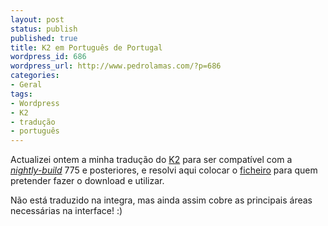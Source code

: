 ```yaml
---
layout: post
status: publish
published: true
title: K2 em Português de Portugal
wordpress_id: 686
wordpress_url: http://www.pedrolamas.com/?p=686
categories:
- Geral
tags:
- Wordpress
- K2
- tradução
- português
---
```

Actualizei ontem a minha tradução do [K2](http://getk2.com) para ser compatível com a [*nightly-build*](http://getk2.com/nightly/) 775 e posteriores, e resolvi aqui colocar o [ficheiro](wp-content/uploads/2009/03/pt_pt.mo) para quem pretender fazer o download e utilizar.

Não está traduzido na integra, mas ainda assim cobre as principais áreas necessárias na interface! :)
